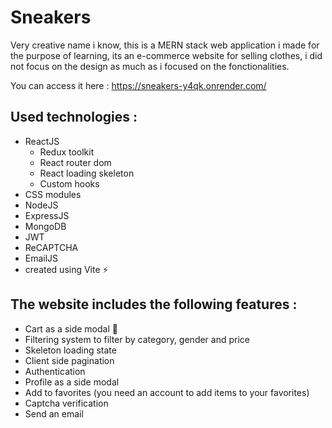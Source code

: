 <h1> Sneakers </h1>
Very creative name i know, this is a MERN stack web application i made for the purpose of learning, its an e-commerce website for selling clothes, i did not focus on the design as much as i focused on the fonctionalities.

You can access it here : https://sneakers-y4qk.onrender.com/

## Used technologies : 
- ReactJS <br>
	+ Redux toolkit <br>
  	+ React router dom <br>
  	+ React loading skeleton <br>
  	+ Custom hooks <br>
- CSS modules <br>
- NodeJS <br>
- ExpressJS <br>
- MongoDB <br>
- JWT <br>
- ReCAPTCHA <br>
- EmailJS <br>
- created using Vite ⚡<br>

## The website includes the following features :
- Cart as a side modal 🛒 <br>
- Filtering system to filter by category, gender and price <br>
- Skeleton loading state <br>
- Client side pagination <br>
- Authentication <br>
- Profile as a side modal <br>
- Add to favorites (you need an account to add items to your favorites) <br>
- Captcha verification <br>
- Send an email <br>

